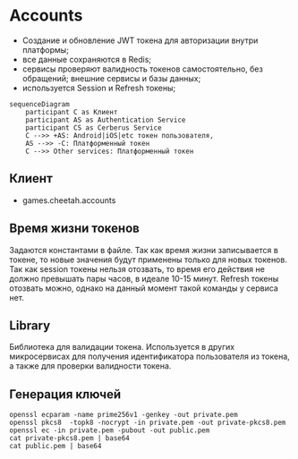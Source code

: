 # Accounts

- Создание и обновление JWT токена для авторизации внутри платформы;
- все данные сохраняются в Redis;
- сервисы проверяют валидность токенов самостоятельно, без обращений;
  внешние сервисы и базы данных;
- используется Session и Refresh токены;

```mermaid
sequenceDiagram
    participant С as Клиент
    participant AS as Authentication Service
    participant CS as Cerberus Service
    С -->> +AS: Android|iOS|etc токен пользователя,        
    AS -->> -С: Платформенный токен
    С -->> Other services: Платформенный токен
```

## Клиент
- games.cheetah.accounts


## Время жизни токенов

Задаются константами в файле. Так как время жизни записывается в токене, то новые значения будут применены только для
новых токенов. Так как session токены нельзя отозвать, то время его действия не должно превышать пары часов, в идеале
10-15 минут. Refresh токены отозвать можно, однако на данный момент такой команды у сервиса нет.

## Library

Библиотека для валидации токена. Используется в других микросервисах для получения идентификатора пользователя из
токена, а также для проверки валидности токена.

## Генерация ключей

```shell
openssl ecparam -name prime256v1 -genkey -out private.pem
openssl pkcs8  -topk8 -nocrypt -in private.pem -out private-pkcs8.pem 
openssl ec -in private.pem -pubout -out public.pem
cat private-pkcs8.pem | base64 
cat public.pem | base64
```
